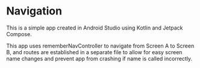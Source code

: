 # Navigation
This is a simple app created in Android Studio using Kotlin and Jetpack Compose. <br>

This app uses rememberNavController to navigate from Screen A to Screen B, and routes are established in a separate file to allow for easy screen name changes and prevent app from crashing if name is called incorrectly.
